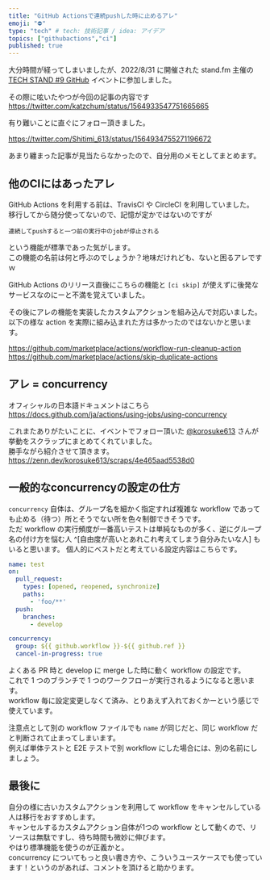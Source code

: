 ```yaml
---
title: "GitHub Actionsで連続pushした時に止めるアレ"
emoji: "⛔"
type: "tech" # tech: 技術記事 / idea: アイデア
topics: ["githubactions","ci"]
published: true
---
```



大分時間が経ってしまいましたが、2022/8/31 に開催された stand.fm 主催の [TECH STAND #9 GitHub](https://standfm.connpass.com/event/256786/) イベントに参加しました。  

その際に呟いたやつが今回の記事の内容です  
https://twitter.com/katzchum/status/1564933547751665665

有り難いことに直ぐにフォロー頂きました。

https://twitter.com/Shitimi_613/status/1564934755271196672

あまり纏まった記事が見当たらなかったので、自分用のメモとしてまとめます。

## 他のCIにはあったアレ

GitHub Actions を利用する前は、TravisCI や CircleCI を利用していました。  
移行してから随分使ってないので、記憶が定かではないのですが

```
連続してpushすると一つ前の実行中のjobが停止される
```

という機能が標準であった気がします。  
この機能の名前は何と呼ぶのでしょうか？地味だけれども、ないと困るアレですｗ

GitHub Actions のリリース直後にこちらの機能と `[ci skip]` が使えずに後発なサービスなのにーと不満を覚えていました。  

その後にアレの機能を実装したカスタムアクションを組み込んで対応いました。  
以下の様な action を実際に組み込まれた方は多かったのではないかと思います。

https://github.com/marketplace/actions/workflow-run-cleanup-action
https://github.com/marketplace/actions/skip-duplicate-actions

## アレ = concurrency

オフィシャルの日本語ドキュメントはこちら  
https://docs.github.com/ja/actions/using-jobs/using-concurrency

これまたありがたいことに、イベントでフォロー頂いた [@korosuke613](https://zenn.dev/korosuke613) さんが挙動をスクラップにまとめてくれていました。  
勝手ながら紹介させて頂きます。  
https://zenn.dev/korosuke613/scraps/4e465aad5538d0

## 一般的なconcurrencyの設定の仕方

`concurrency` 自体は、グループ名を細かく指定すれば複雑な workflow であっても止める（待つ）所とそうでない所を色々制御できそうです。  
ただ workflow の実行頻度が一番高いテストは単純なものが多く、逆にグループ名の付け方を悩む人 ^[自由度が高いとあれこれ考えてしまう自分みたいな人] もいると思います。 
個人的にベストだと考えている設定内容はこちらです。  

```yaml
name: test
on:
  pull_request:
    types: [opened, reopened, synchronize]
    paths:
      - 'foo/**'
  push:
    branches:
      - develop

concurrency:
  group: ${{ github.workflow }}-${{ github.ref }}
  cancel-in-progress: true
```

よくある PR 時と develop に merge した時に動く workflow の設定です。  
これで 1 つのブランチで 1 つのワークフローが実行されるようになると思います。  
workflow 毎に設定変更しなくて済み、とりあえず入れておくかーという感じで使えています。  

注意点として別の workflow ファイルでも `name` が同じだと、同じ workflow だと判断されて止まってしまいます。  
例えば単体テストと E2E テストで別 workflow にした場合には、別の名前にしましょう。

## 最後に

自分の様に古いカスタムアクションを利用して workflow をキャンセルしている人は移行をおすすめします。  
キャンセルするカスタムアクション自体が1つの workflow として動くので、リソースは無駄ですし、待ち時間も微妙に伸びます。  
やはり標準機能を使うのが正義かと。  
concurrency についてもっと良い書き方や、こういうユースケースでも使っています！というのがあれば、コメントを頂けると助かります。  